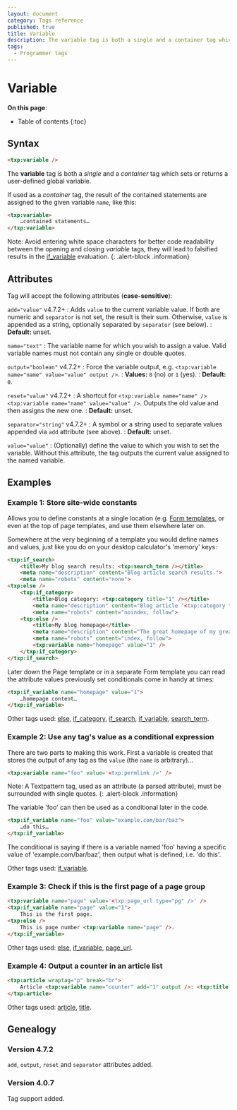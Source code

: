 ```yaml
---
layout: document
category: Tags reference
published: true
title: Variable
description: The variable tag is both a single and a container tag which sets or returns a user-defined global variable.
tags:
  - Programmer tags
---
```


# Variable

**On this page**:

* Table of contents
{:toc}

## Syntax

~~~ html
<txp:variable />
~~~

The **variable** tag is both a *single* and a *container* tag which sets or returns a user-defined global variable.

If used as a *container* tag, the result of the contained statements are assigned to the given variable `name`, like this:

~~~ html
<txp:variable>
    …contained statements…
</txp:variable>
~~~

Note: Avoid entering white space characters for better code readability between the opening and closing *variable* tags, they will lead to falsified results in the [if_variable](/tags/if_variable) evaluation.
{: .alert-block .information}

## Attributes

Tag will accept the following attributes (**case-sensitive**):

`add="value"` <span class="footnote warning">v4.7.2+</span>
: Adds `value` to the current variable value. If both are numeric and `separator` is not set, the result is their sum. Otherwise, `value` is appended as a string, optionally separated by `separator` (see below).
: **Default:** unset.

`name="text"`
: The variable name for which you wish to assign a value. Valid variable names must not contain any single or double quotes.

`output="boolean"` <span class="footnote warning">v4.7.2+</span>
: Force the variable output, e.g. `<txp:variable name="name" value="value" output />`.
: **Values:** `0` (no) or `1` (yes).
: **Default:** `0`.

`reset="value"` <span class="footnote warning">v4.7.2+</span>
: A shortcut for `<txp:variable name="name" /><txp:variable name="name" value="value" />`. Outputs the old value and then assigns the new one.
: **Default:** unset.

`separator="string"` <span class="footnote warning">v4.7.2+</span>
: A symbol or a string used to separate values appended via `add` attribute (see above).
: **Default:** unset.

`value="value"`
: (Optionally) define the value to which you wish to set the variable. Without this attribute, the tag outputs the current value assigned to the named variable.

## Examples

### Example 1: Store site-wide constants

Allows you to define constants at a single location (e.g. [Form templates](/build/form-templates-explained), or even at the top of page templates, and use them elsewhere later on.

Somewhere at the very beginning of a template you would define names and values, just like you do on your desktop calculator's 'memory' keys:

~~~ html
<txp:if_search>
    <title>My blog search results: <txp:search_term /></title>
    <meta name="description" content="Blog article search results.">
    <meta name="robots" content="none">
<txp:else />
    <txp:if_category>
        <title>Blog category: <txp:category title="1" /></title>
        <meta name="description" content="Blog article ‘<txp:category title="1" />’ category archive.">
        <meta name="robots" content="noindex, follow">
    <txp:else />
        <title>My blog homepage</title>
        <meta name="description" content="The great homepage of my great blog.">
        <meta name="robots" content="index, follow">
        <txp:variable name="homepage" value="1" />
    </txp:if_category>
</txp:if_search>
~~~

Later down the Page template or in a separate Form template you can read the attribute values previously set conditionals come in handy at times:

~~~ html
<txp:if_variable name="homepage" value="1">
    …homepage content…
</txp:if_variable>
~~~

Other tags used: [else](/tags/reference/else), [if_category](/tags/reference/if_category), [if_search](/tags/reference/if_search), [if_variable](/tags/reference/if_variable), [search_term](/tags/reference/search_term).

### Example 2: Use any tag's value as a conditional expression

There are two parts to making this work. First a variable is created that stores the output of any tag as the `value` (the `name` is arbitrary)…

~~~ html
<txp:variable name="foo" value='<txp:permlink />' />
~~~

Note: A Textpattern tag, used as an attribute (a parsed attribute), must be surrounded with single quotes.
{: .alert-block .information}

The variable 'foo' can then be used as a conditional later in the code.

~~~ html
<txp:if_variable name="foo" value="example.com/bar/baz">
    …do this…
</txp:if_variable>
~~~

The conditional is saying if there is a variable named 'foo' having a specific value of 'example.com/bar/baz', then output what is defined, i.e. 'do this'.

Other tags used: [if_variable](/tags/reference/if_variable).

### Example 3: Check if this is the first page of a page group

~~~ html
<txp:variable name="page" value='<txp:page_url type="pg" />' />
<txp:if_variable name="page" value="1">
    This is the first page.
<txp:else />
    This is page number <txp:variable name="page" />.
</txp:if_variable>
~~~

Other tags used: [else](/tags/reference/else), [if_variable](/tags/reference/if_variable), [page_url](/tags/reference/page_url).

### Example 4: Output a counter in an article list

~~~ html
<txp:article wraptag="p" break="br">
    Article <txp:variable name="counter" add="1" output />: <txp:title />
</txp:article>
~~~

Other tags used: [article](/tags/reference/article), [title](/tags/reference/title).

## Genealogy

### Version 4.7.2

`add`, `output`, `reset` and `separator` attributes added.

### Version 4.0.7

Tag support added.
